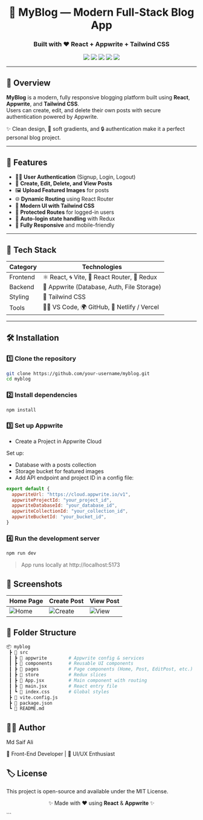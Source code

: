 <div align="center">

# 📝 MyBlog — Modern Full-Stack Blog App  
### Built with ❤️ React + Appwrite + Tailwind CSS

<img src="https://img.shields.io/badge/React-20232A?style=for-the-badge&logo=react&logoColor=61DAFB" />
<img src="https://img.shields.io/badge/Appwrite-F02E65?style=for-the-badge&logo=appwrite&logoColor=white" />
<img src="https://img.shields.io/badge/TailwindCSS-38B2AC?style=for-the-badge&logo=tailwind-css&logoColor=white" />
<img src="https://img.shields.io/badge/Vite-646CFF?style=for-the-badge&logo=vite&logoColor=white" />
<img src="https://img.shields.io/badge/Redux-764ABC?style=for-the-badge&logo=redux&logoColor=white" />

</div>

---
## 🌟 Overview

**MyBlog** is a modern, fully responsive blogging platform built using **React**, **Appwrite**, and **Tailwind CSS**.  
Users can create, edit, and delete their own posts with secure authentication powered by Appwrite.  

✨ Clean design, 🌈 soft gradients, and 🔒 authentication make it a perfect personal blog project.

---
## 🚀 Features

- 🧑‍💻 **User Authentication** (Signup, Login, Logout)  
- 📰 **Create, Edit, Delete, and View Posts**  
- 🖼️ **Upload Featured Images** for posts  
- 🌐 **Dynamic Routing** using React Router  
- 💅 **Modern UI with Tailwind CSS**  
- 🧭 **Protected Routes** for logged-in users  
- 🔄 **Auto-login state handling** with Redux  
- 📱 **Fully Responsive** and mobile-friendly  

---
## 🧩 Tech Stack

| Category | Technologies |
|-----------|---------------|
| Frontend | ⚛️ React, 🌀 Vite, 🧭 React Router, 🧱 Redux |
| Backend | 🧰 Appwrite (Database, Auth, File Storage) |
| Styling | 🎨 Tailwind CSS |
| Tools | 🧑‍💻 VS Code, 🌍 GitHub, 🚀 Netlify / Vercel |

---
## 🛠️ Installation

### 1️⃣ Clone the repository  
```bash
git clone https://github.com/your-username/myblog.git
cd myblog
```
### 2️⃣ Install dependencies
```bash
npm install
```
### 3️⃣ Set up Appwrite

- Create a Project in Appwrite Cloud

Set up:

- Database with a posts collection
- Storage bucket for featured images
- Add API endpoint and project ID in a config file:
```js
export default {
  appwriteUrl: "https://cloud.appwrite.io/v1",
  appwriteProjectId: "your_project_id",
  appwriteDatabaseId: "your_database_id",
  appwriteCollectionId: "your_collection_id",
  appwriteBucketId: "your_bucket_id",
}
```
### 4️⃣ Run the development server
```bash
npm run dev
```
> App runs locally at http://localhost:5173

## 📸 Screenshots
| Home Page                                                   | Create Post                                                     | View Post                                                   |
| ----------------------------------------------------------- | --------------------------------------------------------------- | ----------------------------------------------------------- |
| ![Home](https://via.placeholder.com/300x160?text=Home+Page) | ![Create](https://via.placeholder.com/300x160?text=Create+Post) | ![View](https://via.placeholder.com/300x160?text=View+Post) |

## 🧠 Folder Structure
```bash
📦 myblog
 ┣ 📂 src
 ┃ ┣ 📂 appwrite        # Appwrite config & services
 ┃ ┣ 📂 components      # Reusable UI components
 ┃ ┣ 📂 pages           # Page components (Home, Post, EditPost, etc.)
 ┃ ┣ 📂 store           # Redux slices
 ┃ ┣ 📜 App.jsx         # Main component with routing
 ┃ ┣ 📜 main.jsx        # React entry file
 ┃ ┗ 📜 index.css       # Global styles
 ┣ 📜 vite.config.js
 ┣ 📜 package.json
 ┗ 📜 README.md
```
## 👨‍💻 Author

Md Saif Ali

💼 Front-End Developer | 🎨 UI/UX Enthusiast

## 🏷️ License

This project is open-source and available under the MIT License.

<div align="center"> <p>✨ Made with ❤️ using <b>React</b> & <b>Appwrite</b> ✨</p> </div> ```
